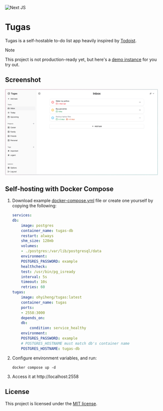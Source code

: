 ![Next JS](https://img.shields.io/badge/Next-black?style=for-the-badge&logo=next.js&logoColor=white)

# Tugas

Tugas is a self-hostable to-do list app heavily inspired by [Todoist](https://www.todoist.com).

> [!NOTE]  
> This project is not production-ready yet, but here's a [demo instance](https://tugas-demo.ohyiheng.com) for you try out.

## Screenshot

<picture>
    <source media="(prefers-color-scheme: dark)" srcset="/docs/screenshots/inbox-dark.png">
    <source media="(prefers-color-scheme: light)" srcset="/docs/screenshots/inbox-light.png">
    <img alt="Screenshot of Inbox Page" src="/docs/screenshots/inbox-light.png">
</picture>

## Self-hosting with Docker Compose

1. Download example [docker-compose.yml](https://raw.githubusercontent.com/ohyiheng/tugas/refs/heads/main/docker-compose.yml) file or create one yourself by copying the following:

    ```yaml
    services:
    db:
        image: postgres
        container_name: tugas-db
        restart: always
        shm_size: 128mb
        volumes:
        - ./postgres:/var/lib/postgresql/data
        environment:
        POSTGRES_PASSWORD: example
        healthcheck:
        test: /usr/bin/pg_isready
        interval: 5s
        timeout: 10s
        retries: 60
    tugas:
        image: ohyiheng/tugas:latest
        container_name: tugas
        ports:
        - 2558:3000
        depends_on:
        db:
            condition: service_healthy
        environment:
        POSTGRES_PASSWORD: example
        # POSTGRES_HOSTNAME must match db's container name
        POSTGRES_HOSTNAME: tugas-db
    ```

2. Configure environment variables, and run:

    ```
    docker compose up -d
    ```

3. Access it at http://localhost:2558

## License

This project is licensed under the [MIT license](https://github.com/ohyiheng/tugas/blob/main/LICENSE).